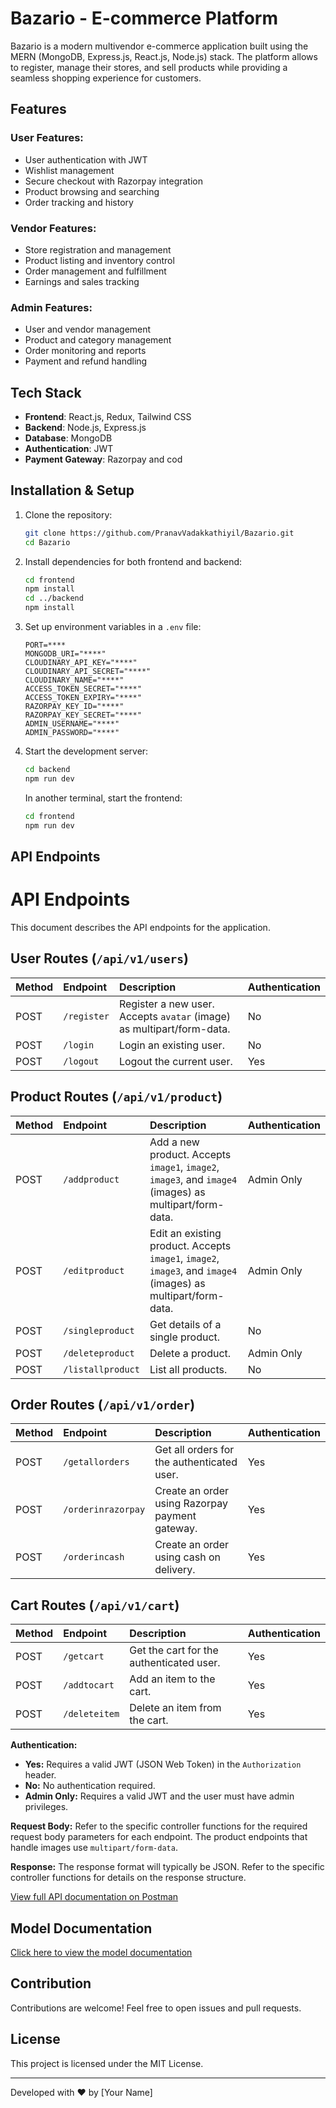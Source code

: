 # Bazario -  E-commerce Platform

Bazario is a modern multivendor e-commerce application built using the MERN (MongoDB, Express.js, React.js, Node.js) stack. The platform allows to register, manage their stores, and sell products while providing a seamless shopping experience for customers.

## Features

### User Features:

- User authentication with JWT
- Wishlist management
- Secure checkout with Razorpay integration
- Product browsing and searching
- Order tracking and history

### Vendor Features:

- Store registration and management
- Product listing and inventory control
- Order management and fulfillment
- Earnings and sales tracking

### Admin Features:

- User and vendor management
- Product and category management
- Order monitoring and reports
- Payment and refund handling

## Tech Stack

- **Frontend**: React.js, Redux, Tailwind CSS
- **Backend**: Node.js, Express.js
- **Database**: MongoDB
- **Authentication**: JWT
- **Payment Gateway**: Razorpay and cod

## Installation & Setup

1. Clone the repository:

   ```sh
   git clone https://github.com/PranavVadakkathiyil/Bazario.git
   cd Bazario
   ```

2. Install dependencies for both frontend and backend:

   ```sh
   cd frontend
   npm install
   cd ../backend
   npm install
   ```

3. Set up environment variables in a `.env` file:

   ```env
   PORT=****
   MONGODB_URI="****"
   CLOUDINARY_API_KEY="****"
   CLOUDINARY_API_SECRET="****"
   CLOUDINARY_NAME="****"
   ACCESS_TOKEN_SECRET="****"
   ACCESS_TOKEN_EXPIRY="****"
   RAZORPAY_KEY_ID="****"
   RAZORPAY_KEY_SECRET="****"
   ADMIN_USERNAME="****"
   ADMIN_PASSWORD="****"
   
   ```

4. Start the development server:

   ```sh
   cd backend
   npm run dev
   ```

   In another terminal, start the frontend:

   ```sh
   cd frontend
   npm run dev
   ```

## API Endpoints

# API Endpoints

This document describes the API endpoints for the application.

## User Routes (`/api/v1/users`)

| Method | Endpoint        | Description                                     | Authentication |
| :----- | :-------------- | :---------------------------------------------- | :------------- |
| POST   | `/register`     | Register a new user. Accepts `avatar` (image) as multipart/form-data. | No           |
| POST   | `/login`        | Login an existing user.                         | No           |
| POST   | `/logout`       | Logout the current user.                        | Yes          |

## Product Routes (`/api/v1/product`)

| Method | Endpoint          | Description                                                                 | Authentication |
| :----- | :---------------- | :-------------------------------------------------------------------------- | :------------- |
| POST   | `/addproduct`     | Add a new product. Accepts `image1`, `image2`, `image3`, and `image4` (images) as multipart/form-data. | Admin Only   |
| POST   | `/editproduct`    | Edit an existing product. Accepts `image1`, `image2`, `image3`, and `image4` (images) as multipart/form-data. | Admin Only   |
| POST   | `/singleproduct` | Get details of a single product.                                           | No           |
| POST   | `/deleteproduct` | Delete a product.                                                           | Admin Only   |
| POST   | `/listallproduct`| List all products.                                                          | No           |

## Order Routes (`/api/v1/order`)

| Method | Endpoint          | Description                                   | Authentication |
| :----- | :---------------- | :-------------------------------------------- | :------------- |
| POST   | `/getallorders`  | Get all orders for the authenticated user.   | Yes          |
| POST   | `/orderinrazorpay`| Create an order using Razorpay payment gateway. | Yes          |
| POST   | `/orderincash`   | Create an order using cash on delivery.      | Yes          |

## Cart Routes (`/api/v1/cart`)

| Method | Endpoint      | Description                                     | Authentication |
| :----- | :------------ | :---------------------------------------------- | :------------- |
| POST   | `/getcart`    | Get the cart for the authenticated user.        | Yes          |
| POST   | `/addtocart`  | Add an item to the cart.                      | Yes          |
| POST   | `/deleteitem` | Delete an item from the cart.                 | Yes          |


**Authentication:**

* **Yes:** Requires a valid JWT (JSON Web Token) in the `Authorization` header.
* **No:** No authentication required.
* **Admin Only:** Requires a valid JWT and the user must have admin privileges.

**Request Body:**  Refer to the specific controller functions for the required request body parameters for each endpoint.  The product endpoints that handle images use `multipart/form-data`.

**Response:**  The response format will typically be JSON.  Refer to the specific controller functions for details on the response structure.

[View full API documentation on Postman]((https://web.postman.co/workspace/a8f85987-f47a-4048-8404-ae8163798f14/documentation/28842830-6a85b192-3f0b-4f8a-8471-d3b71e8089fb))



## Model Documentation
[Click here to view the model documentation](#)

## Contribution

Contributions are welcome! Feel free to open issues and pull requests.

## License

This project is licensed under the MIT License.

---

Developed with ❤️ by [Your Name]

